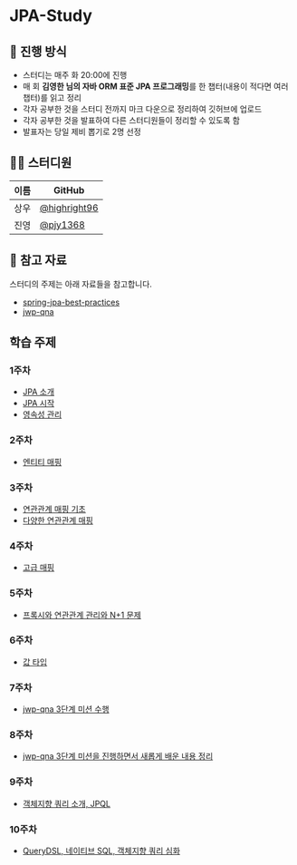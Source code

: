 # JPA-Study
## 🌳 진행 방식  
- 스터디는 매주 화 20:00에 진행  
- 매 회 **김영한 님의 자바 ORM 표준 JPA 프로그래밍**를 한 챕터(내용이 적다면 여러 챕터)를 읽고 정리   
- 각자 공부한 것을 스터디 전까지 마크 다운으로 정리하여 깃허브에 업로드  
- 각자 공부한 것을 발표하여 다른 스터디원들이 정리할 수 있도록 함  
- 발표자는 당일 제비 뽑기로 2명 선정

## 👨‍💻  스터디원
| 이름   | GitHub                                         |
| ---- | ---------------------------------------------- |
| 상우 | [@highright96](https://github.com/highright96)|
| 진영 | [@pjy1368](https://github.com/pjy1368) |

## 📌 참고 자료
스터디의 주제는 아래 자료들을 참고합니다.
- [spring-jpa-best-practices](https://github.com/cheese10yun/spring-jpa-best-practices)
- [jwp-qna](https://www.notion.so/85bc33d682c447dda99368d785c37948#3e4eb1606e0649f5b0bfc2acbc13b822)

## 학습 주제
### 1주차
- [JPA 소개](https://github.com/Java-Crew/jpa-study/tree/main/JPA%20%EC%86%8C%EA%B0%9C)
- [JPA 시작](https://github.com/Java-Crew/jpa-study/tree/main/JPA%20%EC%8B%9C%EC%9E%91)
- [영속성 관리](https://github.com/Java-Crew/jpa-study/tree/main/%EC%98%81%EC%86%8D%EC%84%B1%20%EA%B4%80%EB%A6%AC)

### 2주차
- [엔티티 매핑](https://github.com/Java-Crew/jpa-study/tree/main/%EC%97%94%ED%8B%B0%ED%8B%B0%20%EB%A7%A4%ED%95%91)

### 3주차
- [연관관계 매핑 기초](https://github.com/Java-Crew/jpa-study/tree/main/%EC%97%B0%EA%B4%80%EA%B4%80%EA%B3%84%20%EB%A7%A4%ED%95%91%20%EA%B8%B0%EC%B4%88)
- [다양한 연관관계 매핑](https://github.com/Java-Crew/jpa-study/tree/main/%EB%8B%A4%EC%96%91%ED%95%9C%20%EC%97%B0%EA%B4%80%EA%B4%80%EA%B3%84%20%EB%A7%A4%ED%95%91)

### 4주차
- [고급 매핑](https://github.com/Java-Crew/jpa-study/tree/main/%EA%B3%A0%EA%B8%89%20%EB%A7%A4%ED%95%91)

### 5주차
- [프록시와 연관관계 관리와 N+1 문제](https://github.com/Java-Crew/jpa-study/tree/main/%ED%94%84%EB%A1%9D%EC%8B%9C%EC%99%80%20%EC%97%B0%EA%B4%80%EA%B4%80%EA%B3%84%20%EA%B4%80%EB%A6%AC)

### 6주차
- [값 타입](https://github.com/Java-Crew/jpa-study/tree/main/%EA%B0%92%20%ED%83%80%EC%9E%85)

### 7주차
- [jwp-qna 3단계 미션 수행](https://github.com/Java-Crew/jwp-qna)

### 8주차
- [jwp-qna 3단계 미션을 진행하면서 새롭게 배운 내용 정리](https://github.com/Java-Crew/jpa-study)

### 9주차
- [객체지향 쿼리 소개, JPQL](https://github.com/Java-Crew/jpa-study/tree/main/%EA%B0%9D%EC%B2%B4%EC%A7%80%ED%96%A5%20%EC%BF%BC%EB%A6%AC%20%EC%86%8C%EA%B0%9C%2C%20JPQL)

### 10주차
- [QueryDSL, 네이티브 SQL, 객체지향 쿼리 심화](https://github.com/Java-Crew/jpa-study/tree/main/QueryDSL%2C%20%EB%84%A4%EC%9D%B4%ED%8B%B0%EB%B8%8C%20SQL%2C%20%EA%B0%9D%EC%B2%B4%EC%A7%80%ED%96%A5%20%EC%BF%BC%EB%A6%AC%20%EC%8B%AC%ED%99%94)
